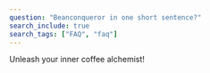 ```yaml
---
question: "Beanconqueror in one short sentence?"
search_include: true
search_tags: ["FAQ", "faq"]
---
```

Unleash your inner coffee alchemist!
